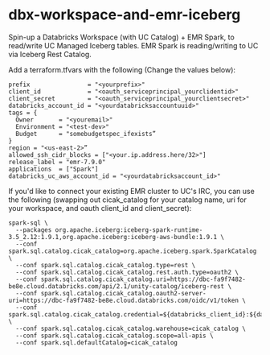 # dbx-workspace-and-emr-iceberg
Spin-up a Databricks Workspace (with UC Catalog) + EMR Spark, to read/write UC Managed Iceberg tables. EMR Spark is reading/writing to UC via Iceberg Rest Catalog.


Add a terraform.tfvars with the following (Change the values below):
```hcl
prefix                = "<yourprefix>"
client_id             = "<oauth_serviceprincipal_yourclidentid>"
client_secret         = "<oauth_serviceprincipal_yourclientsecret>"
databricks_account_id = "<yourdatabricksaccountuuid>"
tags = {
  Owner       = "<youremail>"
  Environment = "<test-dev>"
  Budget      = "somebudgetspec_ifexists”
}
region = "<us-east-2>”
allowed_ssh_cidr_blocks = ["<your.ip.address.here/32>"]
release_label = "emr-7.9.0"
applications  = ["Spark"]
databricks_uc_aws_account_id = "<yourdatabricksaccount_id>"
```

If you'd like to connect your existing EMR cluster to UC's IRC, you can use the following (swapping out cicak_catalog for your catalog name, uri for your workspace, and oauth client_id and client_secret):
```hcl
spark-sql \
  --packages org.apache.iceberg:iceberg-spark-runtime-3.5_2.12:1.9.1,org.apache.iceberg:iceberg-aws-bundle:1.9.1 \
  --conf spark.sql.catalog.cicak_catalog=org.apache.iceberg.spark.SparkCatalog \
  --conf spark.sql.catalog.cicak_catalog.type=rest \
  --conf spark.sql.catalog.cicak_catalog.rest.auth.type=oauth2 \
  --conf spark.sql.catalog.cicak_catalog.uri=https://dbc-fa9f7482-be8e.cloud.databricks.com/api/2.1/unity-catalog/iceberg-rest \
  --conf spark.sql.catalog.cicak_catalog.oauth2-server-uri=https://dbc-fa9f7482-be8e.cloud.databricks.com/oidc/v1/token \
  --conf spark.sql.catalog.cicak_catalog.credential=${databricks_client_id}:${databricks_client_secret} \
  --conf spark.sql.catalog.cicak_catalog.warehouse=cicak_catalog \
  --conf spark.sql.catalog.cicak_catalog.scope=all-apis \
  --conf spark.sql.defaultCatalog=cicak_catalog
```
